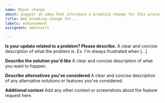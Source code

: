 ```yaml
---
name: Major change
about: Suggest an idea that introduce a breaking change for this project
title: New breaking change for...
labels: enhancement
assignees: aminnairi

---
```


**Is your update related to a problem? Please describe.**
A clear and concise description of what the problem is. Ex. I'm always frustrated when [...]

**Describe the solution you'd like**
A clear and concise description of what you want to happen.

**Describe alternatives you've considered**
A clear and concise description of any alternative solutions or features you've considered.

**Additional context**
Add any other context or screenshots about the feature request here.
